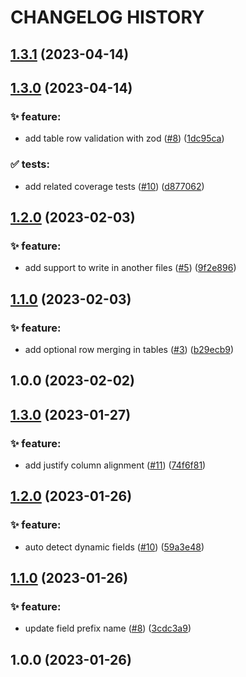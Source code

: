 # CHANGELOG HISTORY

## [1.3.1](https://github.com/lucasvtiradentes/dyn-markdown/compare/v1.3.0...v1.3.1) (2023-04-14)

## [1.3.0](https://github.com/lucasvtiradentes/dyn-markdown/compare/v1.2.0...v1.3.0) (2023-04-14)


### ✨ feature:

* add table row validation with zod ([#8](https://github.com/lucasvtiradentes/dyn-markdown/issues/8)) ([1dc95ca](https://github.com/lucasvtiradentes/dyn-markdown/commit/1dc95ca21eee8926ec8985690fc3eded7ba732e7))


### ✅ tests:

* add related coverage tests ([#10](https://github.com/lucasvtiradentes/dyn-markdown/issues/10)) ([d877062](https://github.com/lucasvtiradentes/dyn-markdown/commit/d8770620eae087868890bde7d34f8b1a7a9c0177))

## [1.2.0](https://github.com/lucasvtiradentes/dyn-markdown/compare/v1.1.0...v1.2.0) (2023-02-03)


### ✨ feature:

* add support to write in another files ([#5](https://github.com/lucasvtiradentes/dyn-markdown/issues/5)) ([9f2e896](https://github.com/lucasvtiradentes/dyn-markdown/commit/9f2e89638f74c6917e6d86030a0dd15fb2da985d))

## [1.1.0](https://github.com/lucasvtiradentes/dyn-markdown/compare/v1.0.0...v1.1.0) (2023-02-03)


### ✨ feature:

* add optional row merging in tables ([#3](https://github.com/lucasvtiradentes/dyn-markdown/issues/3)) ([b29ecb9](https://github.com/lucasvtiradentes/dyn-markdown/commit/b29ecb96eafa0f035b71a2f311e66aad9ba95bad))

## 1.0.0 (2023-02-02)

## [1.3.0](https://github.com/lucasvtiradentes/dyn-markdown/compare/v1.2.0...v1.3.0) (2023-01-27)

### ✨ feature:

- add justify column alignment ([#11](https://github.com/lucasvtiradentes/dyn-markdown/issues/11)) ([74f6f81](https://github.com/lucasvtiradentes/dyn-markdown/commit/74f6f81244c73baf54c6b53c33562e4eff69fcd9))

## [1.2.0](https://github.com/lucasvtiradentes/dyn-markdown/compare/v1.1.0...v1.2.0) (2023-01-26)

### ✨ feature:

- auto detect dynamic fields ([#10](https://github.com/lucasvtiradentes/dyn-markdown/issues/10)) ([59a3e48](https://github.com/lucasvtiradentes/dyn-markdown/commit/59a3e480ca96281ea953d23ac2e9e5054e41786c))

## [1.1.0](https://github.com/lucasvtiradentes/dyn-markdown/compare/v1.0.0...v1.1.0) (2023-01-26)

### ✨ feature:

- update field prefix name ([#8](https://github.com/lucasvtiradentes/dyn-markdown/issues/8)) ([3cdc3a9](https://github.com/lucasvtiradentes/dyn-markdown/commit/3cdc3a92a6501aa3a4b1f3c55a6ba075fa28111b))

## 1.0.0 (2023-01-26)
